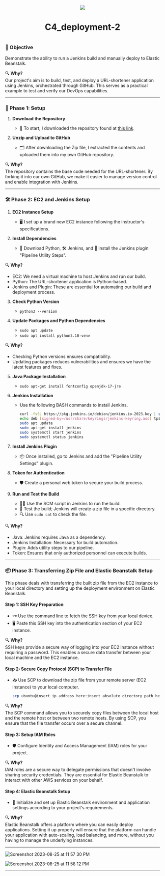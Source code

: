 <p align="center">
<img src="https://github.com/kura-labs-org/kuralabs_deployment_1/blob/main/Kuralogo.png">
</p>
<h1 align="center">C4_deployment-2<h1> 


### 🎯 Objective

Demonstrate the ability to run a Jenkins build and manually deploy to Elastic Beanstalk.

🔍 **Why?**  
Our project's aim is to build, test, and deploy a URL-shortener application using Jenkins, orchestrated through GitHub. This serves as a practical example to test and verify our DevOps capabilities.

---

### 🚀 Phase 1: Setup 

1. **Download the Repository**  
   - 📝 To start, I downloaded the repository found at [this link](https://github.com/kura-labs-org/kuralabs_deployment_2).

2. **Unzip and Upload to GitHub**  
   - 🗂 After downloading the Zip file, I extracted the contents and uploaded them into my own GitHub repository.

🔍 **Why?**  
The repository contains the base code needed for the URL-shortener. By forking it into our own GitHub, we make it easier to manage version control and enable integration with Jenkins.

---

### 🛠 Phase 2: EC2 and Jenkins Setup

1. **EC2 Instance Setup**
   - 🖥 I set up a brand new EC2 instance following the instructor's specifications.

2. **Install Dependencies**
   - 🐍 Download Python, 🛠 Jenkins, and 🔌 install the Jenkins plugin "Pipeline Utility Steps".

🔍 **Why?**
- EC2: We need a virtual machine to host Jenkins and run our build.
- Python: The URL-shortener application is Python-based.
- Jenkins and Plugin: These are essential for automating our build and deployment process.

3. **Check Python Version**  
   - ```python3 --version```

4. **Update Packages and Python Dependencies**
   - ```sudo apt update```
   - ```sudo apt install python3.10-venv```

🔍 **Why?**  
- Checking Python versions ensures compatibility.
- Updating packages reduces vulnerabilities and ensures we have the latest features and fixes.

5. **Java Package Installation**  
   - ```sudo apt-get install fontconfig openjdk-17-jre```

6. **Jenkins Installation**
   - Use the following BASH commands to install Jenkins.
     ```bash
     curl -fsSL https://pkg.jenkins.io/debian/jenkins.io-2023.key | sudo tee /usr/share/keyrings/jenkins-keyring.asc > /dev/null
     echo deb [signed-by=/usr/share/keyrings/jenkins-keyring.asc] tps://pkg.jenkins.io/debian binary/ | sudo tee tc/apt/sources.list.d/jenkins.list > /dev/null
     sudo apt update
     sudo apt-get install jenkins
     sudo systemctl start jenkins
     sudo systemctl status jenkins
     ```

7. **Install Jenkins Plugin**
   - 📦 Once installed, go to Jenkins and add the "Pipeline Utility Settings" plugin.

8. **Token for Authentication**
   - 🛡 Create a personal web token to secure your build process.

9. **Run and Test the Build**
   - 🏃‍♂️ Use the SCM script in Jenkins to run the build.
   - 🧪 Test the build; Jenkins will create a zip file in a specific directory. 
   - 🔍 Use `sudo cat` to check the file.

🔍 **Why?**
- Java: Jenkins requires Java as a dependency.
- Jenkins Installation: Necessary for build automation.
- Plugin: Adds utility steps to our pipeline.
- Token: Ensures that only authorized personnel can execute builds.

---

### 📦 Phase 3: Transferring Zip File and Elastic Beanstalk Setup

This phase deals with transferring the built zip file from the EC2 instance to your local directory and setting up the deployment environment on Elastic Beanstalk.

#### Step 1: SSH Key Preparation
- 🗝 Use the command line to fetch the SSH key from your local device.
- 🖥 Paste this SSH key into the authentication section of your EC2 instance.

🔍 **Why?**  
SSH keys provide a secure way of logging into your EC2 instance without requiring a password. This enables a secure data transfer between your local machine and the EC2 instance.

#### Step 2: Secure Copy Protocol (SCP) to Transfer File
- 📥 Use SCP to download the zip file from your remote server (EC2 instance) to your local computer.
  ```bash
  scp ubuntu@insert_ip_address_here:insert_absolute_directory_path_here/insert_file_name_here_including_extension .
  ```

🔍 **Why?**  
The SCP command allows you to securely copy files between the local host and the remote host or between two remote hosts. By using SCP, you ensure that the file transfer occurs over a secure channel.

#### Step 3: Setup IAM Roles
- 🛡 Configure Identity and Access Management (IAM) roles for your project.

🔍 **Why?**  
IAM roles are a secure way to delegate permissions that doesn't involve sharing security credentials. They are essential for Elastic Beanstalk to interact with other AWS services on your behalf.

#### Step 4: Elastic Beanstalk Setup
- 🌱 Initialize and set up Elastic Beanstalk environment and application settings according to your project's requirements.

🔍 **Why?**  
Elastic Beanstalk offers a platform where you can easily deploy applications. Setting it up properly will ensure that the platform can handle your application with auto-scaling, load balancing, and more, without you having to manage the underlying instances.

---
![Screenshot 2023-08-25 at 11 57 30 PM](https://github.com/jaganzen/c4_deployment2/assets/101806502/72a5c51c-2f2f-472b-a987-1dc024dc95de)

![Screenshot 2023-08-25 at 11 58 12 PM](https://github.com/jaganzen/c4_deployment2/assets/101806502/194dbdde-48f8-411e-afd5-478c824a003e)

---

